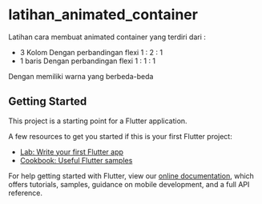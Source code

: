 # latihan_animated_container

Latihan cara membuat animated container yang terdiri dari : 
 - 3 Kolom 
   Dengan perbandingan flexi 1 : 2 : 1
 - 1 baris
   Dengan perbandingan flexi 1 : 1 : 1
 
 Dengan memiliki warna yang berbeda-beda

## Getting Started

This project is a starting point for a Flutter application.

A few resources to get you started if this is your first Flutter project:

- [Lab: Write your first Flutter app](https://flutter.dev/docs/get-started/codelab)
- [Cookbook: Useful Flutter samples](https://flutter.dev/docs/cookbook)

For help getting started with Flutter, view our
[online documentation](https://flutter.dev/docs), which offers tutorials,
samples, guidance on mobile development, and a full API reference.
